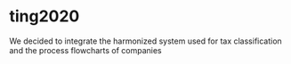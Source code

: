 # ting2020
We decided to integrate the harmonized system used for tax classification and the process flowcharts of companies
